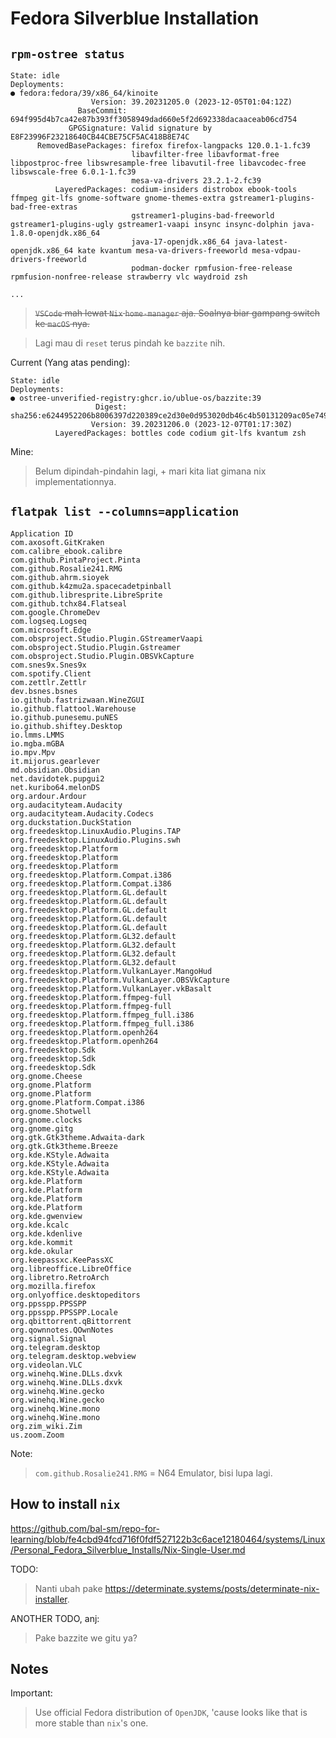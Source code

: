 # Fedora Silverblue Installation

## `rpm-ostree status`

```
State: idle
Deployments:
● fedora:fedora/39/x86_64/kinoite
                  Version: 39.20231205.0 (2023-12-05T01:04:12Z)
               BaseCommit: 694f995d4b7ca42e87b393ff3058949dad660e5f2d692338dacaaceab06cd754
             GPGSignature: Valid signature by E8F23996F23218640CB44CBE75CF5AC418B8E74C
      RemovedBasePackages: firefox firefox-langpacks 120.0.1-1.fc39
                           libavfilter-free libavformat-free libpostproc-free libswresample-free libavutil-free libavcodec-free libswscale-free 6.0.1-1.fc39
                           mesa-va-drivers 23.2.1-2.fc39
          LayeredPackages: codium-insiders distrobox ebook-tools ffmpeg git-lfs gnome-software gnome-themes-extra gstreamer1-plugins-bad-free-extras
                           gstreamer1-plugins-bad-freeworld gstreamer1-plugins-ugly gstreamer1-vaapi insync insync-dolphin java-1.8.0-openjdk.x86_64
                           java-17-openjdk.x86_64 java-latest-openjdk.x86_64 kate kvantum mesa-va-drivers-freeworld mesa-vdpau-drivers-freeworld
                           podman-docker rpmfusion-free-release rpmfusion-nonfree-release strawberry vlc waydroid zsh

...
```

> ~~`VSCode` mah lewat `Nix` `home-manager` aja. Soalnya biar gampang switch ke `macOS` nya.~~

> Lagi mau di `reset` terus pindah ke `bazzite` nih.

Current (Yang atas pending):

```
State: idle
Deployments:
● ostree-unverified-registry:ghcr.io/ublue-os/bazzite:39
                   Digest: sha256:e6244952206b8006397d220389ce2d30e0d953020db46c4b50131209ac05e749
                  Version: 39.20231206.0 (2023-12-07T01:17:30Z)
          LayeredPackages: bottles code codium git-lfs kvantum zsh
```

Mine:
> Belum dipindah-pindahin lagi, + mari kita liat gimana nix implementationnya.

## `flatpak list --columns=application`

```
Application ID
com.axosoft.GitKraken
com.calibre_ebook.calibre
com.github.PintaProject.Pinta
com.github.Rosalie241.RMG
com.github.ahrm.sioyek
com.github.k4zmu2a.spacecadetpinball
com.github.libresprite.LibreSprite
com.github.tchx84.Flatseal
com.google.ChromeDev
com.logseq.Logseq
com.microsoft.Edge
com.obsproject.Studio.Plugin.GStreamerVaapi
com.obsproject.Studio.Plugin.Gstreamer
com.obsproject.Studio.Plugin.OBSVkCapture
com.snes9x.Snes9x
com.spotify.Client
com.zettlr.Zettlr
dev.bsnes.bsnes
io.github.fastrizwaan.WineZGUI
io.github.flattool.Warehouse
io.github.punesemu.puNES
io.github.shiftey.Desktop
io.lmms.LMMS
io.mgba.mGBA
io.mpv.Mpv
it.mijorus.gearlever
md.obsidian.Obsidian
net.davidotek.pupgui2
net.kuribo64.melonDS
org.ardour.Ardour
org.audacityteam.Audacity
org.audacityteam.Audacity.Codecs
org.duckstation.DuckStation
org.freedesktop.LinuxAudio.Plugins.TAP
org.freedesktop.LinuxAudio.Plugins.swh
org.freedesktop.Platform
org.freedesktop.Platform
org.freedesktop.Platform
org.freedesktop.Platform.Compat.i386
org.freedesktop.Platform.Compat.i386
org.freedesktop.Platform.GL.default
org.freedesktop.Platform.GL.default
org.freedesktop.Platform.GL.default
org.freedesktop.Platform.GL.default
org.freedesktop.Platform.GL.default
org.freedesktop.Platform.GL32.default
org.freedesktop.Platform.GL32.default
org.freedesktop.Platform.GL32.default
org.freedesktop.Platform.GL32.default
org.freedesktop.Platform.VulkanLayer.MangoHud
org.freedesktop.Platform.VulkanLayer.OBSVkCapture
org.freedesktop.Platform.VulkanLayer.vkBasalt
org.freedesktop.Platform.ffmpeg-full
org.freedesktop.Platform.ffmpeg-full
org.freedesktop.Platform.ffmpeg_full.i386
org.freedesktop.Platform.ffmpeg_full.i386
org.freedesktop.Platform.openh264
org.freedesktop.Platform.openh264
org.freedesktop.Sdk
org.freedesktop.Sdk
org.freedesktop.Sdk
org.gnome.Cheese
org.gnome.Platform
org.gnome.Platform
org.gnome.Platform.Compat.i386
org.gnome.Shotwell
org.gnome.clocks
org.gnome.gitg
org.gtk.Gtk3theme.Adwaita-dark
org.gtk.Gtk3theme.Breeze
org.kde.KStyle.Adwaita
org.kde.KStyle.Adwaita
org.kde.KStyle.Adwaita
org.kde.Platform
org.kde.Platform
org.kde.Platform
org.kde.Platform
org.kde.gwenview
org.kde.kcalc
org.kde.kdenlive
org.kde.kommit
org.kde.okular
org.keepassxc.KeePassXC
org.libreoffice.LibreOffice
org.libretro.RetroArch
org.mozilla.firefox
org.onlyoffice.desktopeditors
org.ppsspp.PPSSPP
org.ppsspp.PPSSPP.Locale
org.qbittorrent.qBittorrent
org.qownnotes.QOwnNotes
org.signal.Signal
org.telegram.desktop
org.telegram.desktop.webview
org.videolan.VLC
org.winehq.Wine.DLLs.dxvk
org.winehq.Wine.DLLs.dxvk
org.winehq.Wine.gecko
org.winehq.Wine.gecko
org.winehq.Wine.mono
org.winehq.Wine.mono
org.zim_wiki.Zim
us.zoom.Zoom
```

Note:
> `com.github.Rosalie241.RMG` = N64 Emulator, bisi lupa lagi.

## How to install `nix`

https://github.com/bal-sm/repo-for-learning/blob/fe4cbd94fcd716f0fdf527122b3c6ace12180464/systems/Linux/Personal_Fedora_Silverblue_Installs/Nix-Single-User.md

TODO:
> Nanti ubah pake https://determinate.systems/posts/determinate-nix-installer.

ANOTHER TODO, anj:
> Pake bazzite we gitu ya?

## Notes

Important:
> Use official Fedora distribution of `OpenJDK`, 'cause looks like that is more stable than `nix`'s one.
